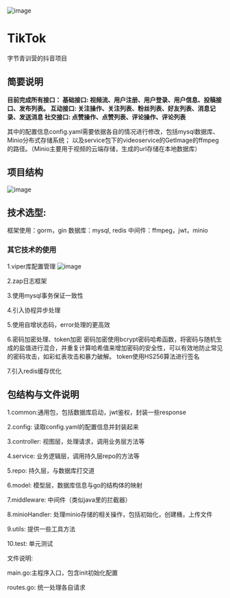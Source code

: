 ![image](https://github.com/137TEDdy/douyinProject/assets/120385461/aa446fe7-d99f-4848-b810-28c4c2f4c63f)
# TikTok
字节青训营的抖音项目


## 简要说明
**目前完成所有接口：
基础接口: 视频流、用户注册、用户登录、用户信息、投稿接口、发布列表。
互动接口: 关注操作、关注列表、粉丝列表、好友列表、消息记录、发送消息
社交接口: 点赞操作、点赞列表、评论操作、评论列表**

其中的配置信息config.yaml需要依据各自的情况进行修改，包括mysql数据库、Minio分布式存储系统； 以及service包下的videoservice的GetImage的ffmpeg的路径。（Minio主要用于视频的云端存储，生成的url存储在本地数据库）

## 项目结构
![image](https://github.com/137TEDdy/douyinProject/assets/120385461/c875897f-7a63-47c4-8f98-a3a7b4c0b0e3)

## 技术选型:
框架使用：gorm，gin
数据库：mysql,  redis
中间件：ffmpeg，jwt，minio

### 其它技术的使用
1.viper库配置管理
![image](https://github.com/137TEDdy/douyinProject/assets/120385461/da14e84d-eb1c-4a81-945a-1e51141803e1)

2.zap日志框架

3.使用mysql事务保证一致性

4.引入协程异步处理

5.使用自增状态码，error处理的更高效

6.密码加密处理、token加密
密码加密使用bcrypt密码哈希函数，将密码与随机生成的盐值进行混合，并重复计算哈希值来增加密码的安全性，可以有效地防止常见的密码攻击，如彩虹表攻击和暴力破解。
token使用HS256算法进行签名

7.引入redis缓存优化



## 包结构与文件说明
1.common:通用包，包括数据库启动，jwt鉴权，封装一些response

2.config: 读取config.yaml的配置信息并封装起来

3.controller: 视图层，处理请求，调用业务层方法等

4.service: 业务逻辑层，调用持久层repo的方法等

5.repo: 持久层，与数据库打交道

6.model: 模型层，数据库信息与go的结构体的映射

7.middleware: 中间件（类似java里的拦截器）

8.minioHandler: 处理minio存储的相关操作，包括初始化，创建桶，上传文件

9.utils: 提供一些工具方法

10.test: 单元测试

文件说明:

main.go:主程序入口，包含init初始化配置

routes.go: 统一处理各自请求


